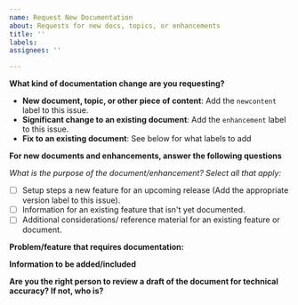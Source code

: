 ```yaml
---
name: Request New Documentation
about: Requests for new docs, topics, or enhancements
title: ''
labels:
assignees: ''

---
```


**What kind of documentation change are you requesting?**

* **New document, topic, or other piece of content**: Add the `newcontent` label to this issue. 
* **Significant change to an existing document**: Add the `enhancement` label to this issue. 
* **Fix to an existing document**: See below for what labels to add
  
**For new documents and enhancements, answer the following questions**

_What is the purpose of the document/enhancement? Select all that apply:_
- [ ] Setup steps a new feature for an upcoming release (Add the appropriate version label to this issue). 
- [ ] Information for an existing feature that isn't yet documented.
- [ ] Additional considerations/ reference material for an existing feature or document.

**Problem/feature that requires documentation:**
  
**Information to be added/included**
  
**Are you the right person to review a draft of the document for technical accuracy? If not, who is?**
